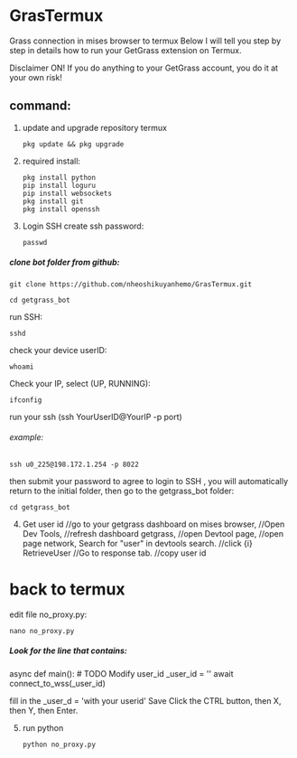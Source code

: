 # GrasTermux
Grass connection in mises browser to termux 
Below I will tell you step by step in details how to run your GetGrass extension on Termux.

Disclaimer ON!
If you do anything to your GetGrass account, you do it at your own risk! 

## command:

1. update and upgrade repository termux

       pkg update && pkg upgrade 

2. required install:

       pkg install python
       pip install loguru
       pip install websockets
       pkg install git
       pkg install openssh

3. Login SSH
create ssh password:

       passwd

##### clone bot folder from github: 

    git clone https://github.com/nheoshikuyanhemo/GrasTermux.git

    cd getgrass_bot

run SSH:

    sshd

check your device userID:

    whoami

Check your IP, select (UP, RUNNING):

    ifconfig

run your ssh
(ssh YourUserID@YourIP -p port)
###### example: 

    ssh u0_225@198.172.1.254 -p 8022

then submit your password to agree to login to SSH , you will automatically return to the initial folder, then go to the getgrass_bot folder:

    cd getgrass_bot

4. Get user id 
//go to your getgrass dashboard on mises browser,
//Open Dev Tools,
//refresh dashboard getgrass,
//open Devtool page,
//open page network, Search for "user" in devtools search.
//click {i} RetrieveUser
//Go to response tab.
//copy user id

# back to termux 
edit file no_proxy.py:

    nano no_proxy.py

##### Look for the line that contains:

async def main():
    # TODO Modify user_id
    _user_id = ''
    await connect_to_wss(_user_id)
    

fill in the _user_d = 'with your userid'
Save 
Click the CTRL button, then X, then Y, then Enter. 

5. run python

       python no_proxy.py
